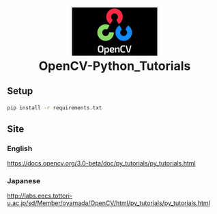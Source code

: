 <div align="center">
<h1>
  <br>
  <a href="https://docs.opencv.org/3.0-beta/doc/py_tutorials/py_tutorials.html
  "><img src="Images/opencv_logo.jpg" alt="ACIDS" width="200"></a>
  <br>
  OpenCV-Python_Tutorials
  <br>
</h1>
</div>

## Setup
```bash
pip install -r requirements.txt
```

## Site
### English
https://docs.opencv.org/3.0-beta/doc/py_tutorials/py_tutorials.html

### Japanese
http://labs.eecs.tottori-u.ac.jp/sd/Member/oyamada/OpenCV/html/py_tutorials/py_tutorials.html